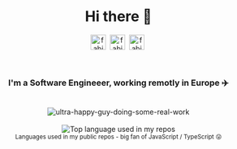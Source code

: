 <div align="center">
  <h1>Hi there 👋</h1>

  <a href="https://twitter.com/FabienGreard" target="blank"><img align="center" src="https://cdn.jsdelivr.net/npm/simple-icons@3.0.1/icons/twitter.svg" alt="fabiengreard-twitter" height="30" width="30" /></a>&nbsp;
  <a href="https://linkedin.com/in/FabienGreard" target="blank"><img align="center" src="https://cdn.jsdelivr.net/npm/simple-icons@3.0.1/icons/linkedin.svg" alt="fabiengreard-linkedin" height="30" width="30" /></a>&nbsp;
  <a href="https://stackoverflow.com/users/6668441" target="blank"><img align="center" src="https://cdn.jsdelivr.net/npm/simple-icons@3.0.1/icons/stackoverflow.svg" alt="fabiengreard-stackoverflow" height="30" width="30" /></a>&nbsp;

  <br/>
  
  <h3>I'm a Software Engineeer, working remotly in Europe ✈️</h3>
  
  <br/>

  <img src="https://media.giphy.com/media/Oj5w7lOaR5ieNpuBhn/giphy.gif" alt="ultra-happy-guy-doing-some-real-work" />

  <br/>
  <br/>

  <img width="" src="https://github-readme-stats-fabien-omiso.vercel.app/api/top-langs/?username=fabiengreard&layout=compact" alt="Top language used in my repos" />
   <br/>
  <small>Languages used in my public repos - big fan of JavaScript / TypeScript 😛</small>
</div>



